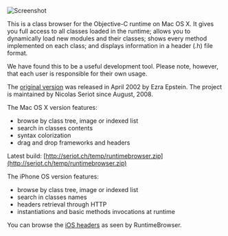 ![Screenshot](https://github.com/nst/RuntimeBrowser/raw/master/art/screenshot.png "Screenshot")

This is a class browser for the Objective-C runtime on Mac OS X. It gives you full access to all classes loaded in the runtime; allows you to dynamically load new modules and their classes; shows every method implemented on each class; and displays information in a header (.h) file format.

We have found this to be a useful development tool. Please note, however, that each user is responsible for their own usage.

The [original version](http://www.prajnait.com/source/src_RuntimeBrowser.html) was released in April 2002 by Ezra Epstein. The project is maintained by Nicolas Seriot since August, 2008.

The Mac OS X version features:

  * browse by class tree, image or indexed list
  * search in classes contents
  * syntax colorization
  * drag and drop frameworks and headers
  
Latest build: [http://seriot.ch/temp/runtimebrowser.zip](http://seriot.ch/temp/runtimebrowser.zip)

The iPhone OS version features:

  * browse by class tree, image or indexed list
  * search in classes names
  * headers retrieval through HTTP
  * instantiations and basic methods invocations at runtime

You can browse the [iOS headers](https://github.com/nst/iOS-Runtime-Headers) as seen by RuntimeBrowser.
